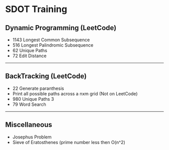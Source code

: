# SDOT  Training
## Dynamic Programming (LeetCode)
- 1143 Longest Common Subsequence
- 516 Longest Palindromic Subsequence
- 62 Unique Paths
- 72 Edit Distance

--- 
## BackTracking (LeetCode)
- 22 Generate paranthesis
- Print all possible paths across a nxm grid (Not on LeetCode)
- 980 Unique Paths 3
- 79 Word Search

---
## Miscellaneous 
- Josephus Problem
- Sieve of Eratosthenes (prime number less then O(n^2)

